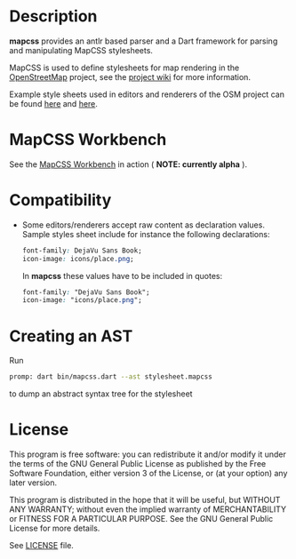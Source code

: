 # Description

**mapcss** provides an antlr based parser and a Dart framework for parsing and manipulating MapCSS stylesheets.

MapCSS is used to define stylesheets for map rendering in the [OpenStreetMap](http://www.osm.org)
project, see the [project wiki](http://wiki.openstreetmap.org/wiki/MapCSS) for more information.

Example style sheets used in editors and renderers of the OSM project can be found 
[here](http://code.google.com/p/kothic/source/browse/#hg%2Fsrc%2Fstyles) and 
[here](http://josm.openstreetmap.de/wiki/Styles).

# MapCSS Workbench

See the [MapCSS Workbench](http://gubaer.github.com/dart-mapcss/web/index.html) in action ( **NOTE: currently alpha** ).

# Compatibility 

 - Some editors/renderers accept raw content as declaration values. Sample styles sheet include for instance
   the following declarations:
   ```css
   font-family: DejaVu Sans Book;
   icon-image: icons/place.png;
   ```
   
   In **mapcss** these values have to be included in quotes:
   ```css
   font-family: "DejaVu Sans Book";
   icon-image: "icons/place.png";
   ```

# Creating an AST 

Run
  ```sh
  promp: dart bin/mapcss.dart --ast stylesheet.mapcss
  ```
to dump an abstract syntax tree for the stylesheet

# License
 This program is free software: you can redistribute it and/or modify it under the terms of the GNU General Public License as published by
the Free Software Foundation, either version 3 of the License, or (at your option) any later version.

This program is distributed in the hope that it will be useful, but WITHOUT ANY WARRANTY; without even the implied warranty of
MERCHANTABILITY or FITNESS FOR A PARTICULAR PURPOSE.  See the GNU General Public License for more details.

See [LICENSE](https://github.com/Gubaer/dart-mapcss/blob/master/LICENSE) file.
